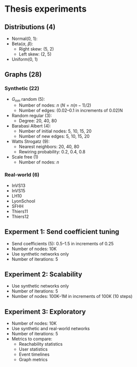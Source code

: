 # Thesis experiments

## Distributions (4)

- Normal(0, 1):
- Beta($\alpha$, $\beta$):
  - Right skew: (5, 2)
  - Left skew: (2, 5)
- Uniform(0, 1)

## Graphs (28)

### Synthetic (22)

- $G_{nm}$ random (5):
  - Number of nodes: $n$ ($N = n(n - 1) / 2$)
  - Number of edges: (0.02–0.1 in increments of 0.02)N
- Random regular (3):
  - Degree: 20, 40, 80
- Barabasi Albert (4):
  - Number of initial nodes: 5, 10, 15, 20
  - Number of new edges: 5, 10, 15, 20
- Watts Strogatz (9):
  - Nearest neighbors: 20, 40, 80
  - Rewiring probability: 0.2, 0.4, 0.8
- Scale free (1)
  - Number of nodes: $n$ 

### Real-world (6)

- InVS13
- InVS15
- LH10
- LyonSchool
- SFHH
- Thiers11
- Thiers12

## Experment 1: Send coefficient tuning

- Send coefficients (5): 0.5–1.5 in increments of 0.25
- Number of nodes: 10K
- Use synthetic networks only
- Number of iterations: 5

## Experiment 2: Scalability

- Use synthetic networks only
- Number of iterations: 5
- Number of nodes: 100K–1M in increments of 100K (10 steps)

## Experiment 3: Exploratory

- Number of nodes: 10K
- Use synthetic and real-world networks
- Number of iterations: 5
- Metrics to compare:
  - Reachability statistics
  - User statistics
  - Event timelines
  - Graph metrics
